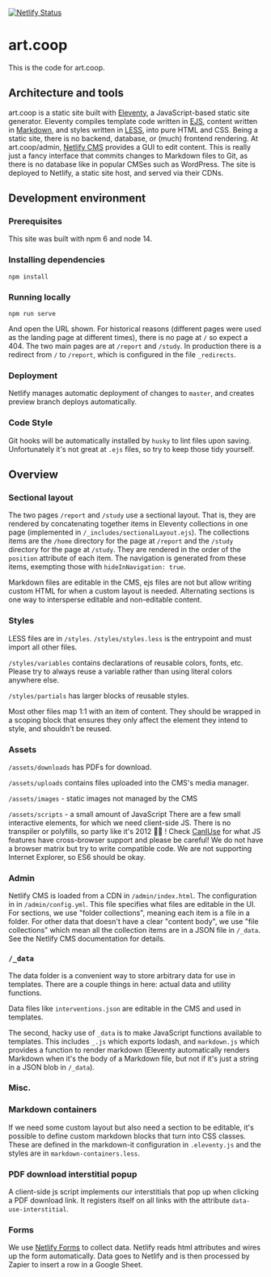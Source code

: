 [![Netlify Status](https://api.netlify.com/api/v1/badges/2fccd816-a7e2-44b1-a3fb-5e0eda9c8498/deploy-status)](https://app.netlify.com/sites/art-coop/deploys)

# art.coop

This is the code for art.coop.

## Architecture and tools

art.coop is a static site built with [Eleventy](https://11ty.dev/), a JavaScript-based static site generator. Eleventy compiles template code written in [EJS](https://ejs.co/), content written in [Markdown](https://spec.commonmark.org/current/), and styles written in [LESS](https://lesscss.org/), into pure HTML and CSS. Being a static site, there is no backend, database, or (much) frontend rendering. At art.coop/admin, [Netlify CMS](https://www.netlifycms.org/) provides a GUI to edit content. This is really just a fancy interface that commits changes to Markdown files to Git, as there is no database like in popular CMSes such as WordPress.
The site is deployed to Netlify, a static site host, and served via their CDNs.

## Development environment

### Prerequisites

This site was built with npm 6 and node 14.

### Installing dependencies

```
npm install
```

### Running locally

```
npm run serve
```

And open the URL shown. For historical reasons (different pages were used as the landing page at different times), there is no page at `/` so expect a 404.
The two main pages are at `/report` and `/study`.
In production there is a redirect from `/` to `/report`, which is configured in the file `_redirects`.

### Deployment

Netlify manages automatic deployment of changes to `master`, and creates preview branch deploys automatically.

### Code Style

Git hooks will be automatically installed by `husky` to lint files upon saving. Unfortunately it's not great at `.ejs` files, so try to keep those tidy yourself.

## Overview

### Sectional layout

The two pages `/report` and `/study` use a sectional layout. That is, they are rendered by concatenating together items in Eleventy collections in one page (implemented in `/_includes/sectionalLayout.ejs`). The collections items are the `/home` directory for the page at `/report` and the `/study` directory for the page at `/study`. They are rendered in the order of the `position` attribute of each item. The navigation is generated from these items, exempting those with `hideInNavigation: true`.

Markdown files are editable in the CMS, ejs files are not but allow writing custom HTML for when a custom layout is needed. Alternating sections is one way to intersperse editable and non-editable content.

### Styles

LESS files are in `/styles`. `/styles/styles.less` is the entrypoint and must import all other files.

`/styles/variables` contains declarations of reusable colors, fonts, etc. Please try to always reuse a variable rather than using literal colors anywhere else.

`/styles/partials` has larger blocks of reusable styles.

Most other files map 1:1 with an item of content. They should be wrapped in a scoping block that ensures they only affect the element they intend to style, and shouldn't be reused.

### Assets

`/assets/downloads` has PDFs for download.

`/assets/uploads` contains files uploaded into the CMS's media manager.

`/assets/images` - static images not managed by the CMS

`/assets/scripts` - a small amount of JavaScript
There are a few small interactive elements, for which we need client-side JS.
There is no transpiler or polyfills, so party like it's 2012 🕺🏻 ! Check [CanIUse](https://caniuse.com/) for what JS features have cross-browser support and please be careful! We do not have a browser matrix but try to write compatible code. We are not supporting Internet Explorer, so ES6 should be okay.

### Admin

Netlify CMS is loaded from a CDN in `/admin/index.html`.
The configuration in in `/admin/config.yml`. This file specifies what files are editable in the UI.
For sections, we use "folder collections", meaning each item is a file in a folder.
For other data that doesn't have a clear "content body", we use "file collections" which mean all the collection items are in a JSON file in `/_data`.
See the Netlify CMS documentation for details.

### `/_data`

The data folder is a convenient way to store arbitrary data for use in templates.
There are a couple things in here: actual data and utility functions.

Data files like `interventions.json` are editable in the CMS and used in templates.

The second, hacky use of `_data` is to make JavaScript functions available to templates.
This includes `_.js` which exports lodash, and `markdown.js` which provides a function to render markdown (Eleventy automatically renders Markdown when it's the body of a Markdown file, but not if it's just a string in a JSON blob in `/_data`).

### Misc.

### Markdown containers

If we need some custom layout but also need a section to be editable, it's possible to define custom markdown blocks that turn into CSS classes. These are defined in the markdown-it configuration in `.eleventy.js` and the styles are in `markdown-containers.less`.

### PDF download interstitial popup

A client-side js script implements our interstitials that pop up when clicking a PDF download link. It registers itself on all links with the attribute `data-use-interstitial`.

### Forms

We use [Netlify Forms](https://www.netlify.com/products/forms/) to collect data. Netlify reads html attributes and wires up the form automatically. Data goes to Netlify and is then processed by Zapier to insert a row in a Google Sheet.
